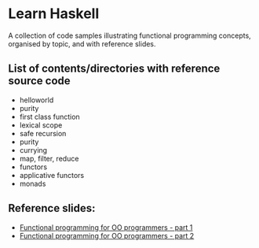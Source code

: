 # Learn Haskell

A collection of code samples illustrating functional programming concepts, organised by topic, and with reference slides.

## List of contents/directories with reference source code

* helloworld
* purity
* first class function
* lexical scope
* safe recursion
* purity
* currying
* map, filter, reduce
* functors
* applicative functors
* monads

## Reference slides:

* [Functional programming for OO programmers - part 1](http://www.slideshare.net/calvinchengx/functional-programming-part01 "FP for OO programmers") 
* [Functional programming for OO programmers - part 2](http://www.slideshare.net/calvinchengx/functional-programming-for-oo-programmers-part-2 "FP for OO programmers") 
